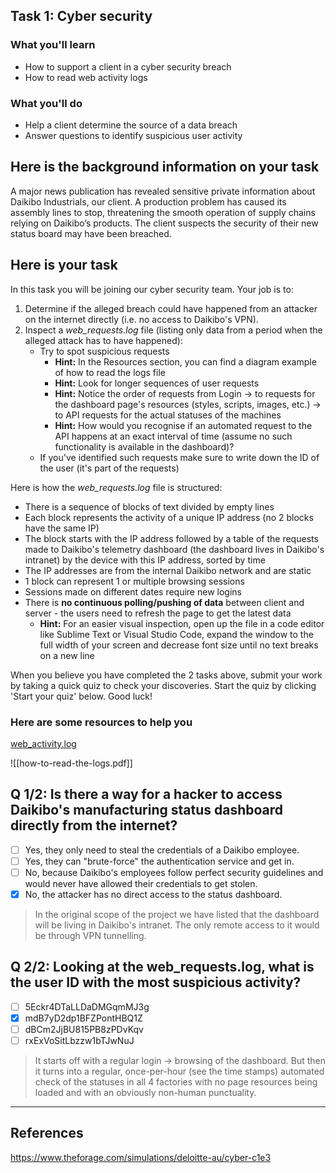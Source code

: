 ## Task 1: Cyber security

### What you'll learn

- How to support a client in a cyber security breach
- How to read web activity logs

### What you'll do

- Help a client determine the source of a data breach
- Answer questions to identify suspicious user activity

## Here is the background information on your task

A major news publication has revealed sensitive private information about Daikibo Industrials, our client. A production problem has caused its assembly lines to stop, threatening the smooth operation of supply chains relying on Daikibo’s products. The client suspects the security of their new status board may have been breached.

## Here is your task

In this task you will be joining our cyber security team. Your job is to:

1. Determine if the alleged breach could have happened from an attacker on the internet directly (i.e. no access to Daikibo's VPN).
2. Inspect a _web_requests.log_ file (listing only data from a period when the alleged attack has to have happened):
    - Try to spot suspicious requests
        - **Hint:** In the Resources section, you can find a diagram example of how to read the logs file
        - **Hint:** Look for longer sequences of user requests
        - **Hint:** Notice the order of requests from Login → to requests for the dashboard page's resources (styles, scripts, images, etc.) → to API requests for the actual statuses of the machines
        - **Hint:** How would you recognise if an automated request to the API happens at an exact interval of time (assume no such functionality is available in the dashboard)?
    - If you've identified such requests make sure to write down the ID of the user (it's part of the requests)

Here is how the _web_requests.log_ file is structured:

- There is a sequence of blocks of text divided by empty lines
- Each block represents the activity of a unique IP address (no 2 blocks have the same IP)
- The block starts with the IP address followed by a table of the requests made to Daikibo's telemetry dashboard (the dashboard lives in Daikibo's intranet) by the device with this IP address, sorted by time
- The IP addresses are from the internal Daikibo network and are static
- 1 block can represent 1 or multiple browsing sessions
- Sessions made on different dates require new logins
- There is **no continuous polling/pushing of data** between client and server - the users need to refresh the page to get the latest data
    - **Hint:** For an easier visual inspection, open up the file in a code editor like Sublime Text or Visual Studio Code, expand the window to the full width of your screen and decrease font size until no text breaks on a new line

When you believe you have completed the 2 tasks above, submit your work by taking a quick quiz to check your discoveries. Start the quiz by clicking 'Start your quiz' below. Good luck!

### Here are some resources to help you

[web_activity.log](https://github.com/codenvibes/CS/blob/master/FILES/web_activity.log)

![[how-to-read-the-logs.pdf]]


## Q 1/2: Is there a way for a hacker to access Daikibo's manufacturing status dashboard directly from the internet?

- [ ] Yes, they only need to steal the credentials of a Daikibo employee.
- [ ] Yes, they can "brute-force" the authentication service and get in.
- [ ] No, because Daikibo's employees follow perfect security guidelines and would never have allowed their credentials to get stolen.
- [x] No, the attacker has no direct access to the status dashboard.

>In the original scope of the project we have listed that the dashboard will be living in Daikibo's intranet. The only remote access to it would be through VPN tunnelling.

## Q 2/2: Looking at the web_requests.log, what is the user ID with the most suspicious activity?

- [ ] 5Eckr4DTaLLDaDMGqmMJ3g
- [x] mdB7yD2dp1BFZPontHBQ1Z
- [ ] dBCm2JjBU815PB8zPDvKqv
- [ ] rxExVoSitLbzzw1bTJwNuJ

>It starts off with a regular login -> browsing of the dashboard. But then it turns into a regular, once-per-hour (see the time stamps) automated check of the statuses in all 4 factories with no page resources being loaded and with an obviously non-human punctuality.

---

## References

https://www.theforage.com/simulations/deloitte-au/cyber-c1e3